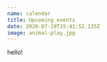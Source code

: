 ```yaml
---
name: calendar
title: Upcoming events
date: 2020-07-19T15:41:52.135Z
image: animal-play.jpg
---
```

hello!